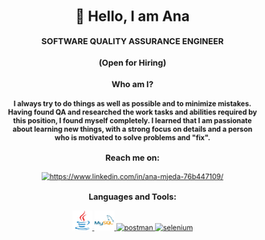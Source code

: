 
<h1 align="center">👋 Hello, I am Ana</h1>
<h3 align="center">SOFTWARE QUALITY ASSURANCE ENGINEER</h3>

<h3 align="center">(Open for Hiring)</h3>

<h3 align="center">Who am I?</h3>
<h4 align="center">I always try to do things as well as possible and to minimize mistakes. Having found QA and researched the work tasks and abilities required by this position, I found myself completely. I learned that I am passionate about learning new things, with a strong focus on details and a person who is motivated to solve problems and "fix".</h4>

<h3 align="center">Reach me on:</h3>
<p align="center">
<a href="https://linkedin.com/in/https://www.linkedin.com/in/ana-mjeda-76b447109/" target="blank"><img align="center" src="https://raw.githubusercontent.com/rahuldkjain/github-profile-readme-generator/master/src/images/icons/Social/linked-in-alt.svg" alt="https://www.linkedin.com/in/ana-mjeda-76b447109/" height="30" width="40" /></a>
</p>

<h3 align="center">Languages and Tools:</h3>
<p align="center"> <a href="https://www.java.com" target="_blank" rel="noreferrer"> <img src="https://raw.githubusercontent.com/devicons/devicon/master/icons/java/java-original.svg" alt="java" width="40" height="40"/> </a> <a href="https://www.mysql.com/" target="_blank" rel="noreferrer"> <img src="https://raw.githubusercontent.com/devicons/devicon/master/icons/mysql/mysql-original-wordmark.svg" alt="mysql" width="40" height="40"/> </a> <a href="https://postman.com" target="_blank" rel="noreferrer"> <img src="https://www.vectorlogo.zone/logos/getpostman/getpostman-icon.svg" alt="postman" width="40" height="40"/> </a> <a href="https://www.selenium.dev" target="_blank" rel="noreferrer"> <img src="https://raw.githubusercontent.com/detain/svg-logos/780f25886640cef088af994181646db2f6b1a3f8/svg/selenium-logo.svg" alt="selenium" width="40" height="40"/> </a> </p>
